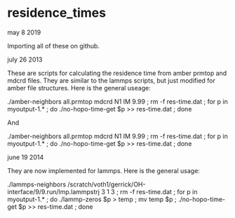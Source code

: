 # residence_times

may 8 2019

Importing all of these on github. 

july 26 2013

These are scripts for calculating the residence time from amber prmtop and mdcrd files. They are similar to the lammps scripts, but just modified for amber file structures. Here is the general useage:

./amber-neighbors all.prmtop mdcrd N1 IM 9.99 ; rm -f res-time.dat ; for p in myoutput-1.* ; do ./no-hopo-time-get $p >> res-time.dat ; done

And

./amber-neighbors all.prmtop mdcrd N1 IM 9.99 ; rm -f res-time.dat ; for p in myoutput-1.* ; do ./no-hopo-time-get $p >> res-time.dat ; done

june 19 2014

They are now implemented for lammps. Here is the general usage:

./lammps-neighbors /scratch/voth1/gerrick/OH-interface/9/9.run/lmp.lammpstrj 3 1 3 ; rm -f res-time.dat ; for p in myoutput-1.* ; do ./lammp-zeros $p > temp ; mv temp $p ; ./no-hopo-time-get $p >> res-time.dat ; done
